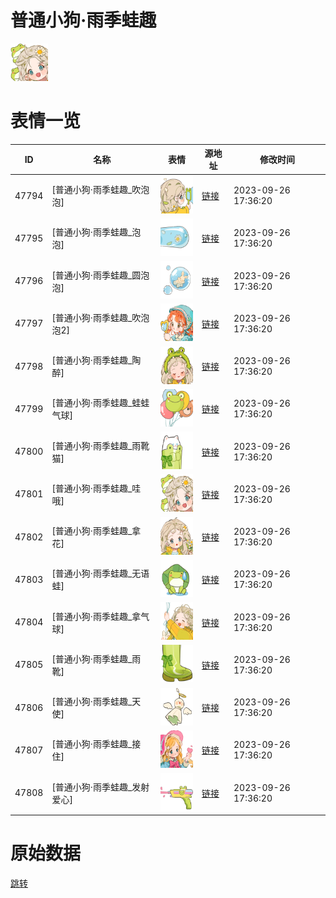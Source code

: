 # 普通小狗·雨季蛙趣

<img src="./cover.png" height="60" alt="cover" />

# 表情一览

|ID|名称|表情|源地址|修改时间|
|----|----|----|----|----|
|47794|[普通小狗·雨季蛙趣_吹泡泡]|<img src="./pic/047794_%5B普通小狗·雨季蛙趣_吹泡泡%5D.png" height="60" alt="吹泡泡"/>|[链接](https://i0.hdslb.com/bfs/garb/3f4b8dddf40099ebaa7c9e1e1ae5a94ca24e43fa.png)|2023-09-26 17:36:20|
|47795|[普通小狗·雨季蛙趣_泡泡]|<img src="./pic/047795_%5B普通小狗·雨季蛙趣_泡泡%5D.png" height="60" alt="泡泡"/>|[链接](https://i0.hdslb.com/bfs/garb/db8117222bfd7a50b41973141e9dea0b4c034c66.png)|2023-09-26 17:36:20|
|47796|[普通小狗·雨季蛙趣_圆泡泡]|<img src="./pic/047796_%5B普通小狗·雨季蛙趣_圆泡泡%5D.png" height="60" alt="圆泡泡"/>|[链接](https://i0.hdslb.com/bfs/garb/cb1f58211fb1a7352036b4630548f19a6ad8bcbd.png)|2023-09-26 17:36:20|
|47797|[普通小狗·雨季蛙趣_吹泡泡2]|<img src="./pic/047797_%5B普通小狗·雨季蛙趣_吹泡泡2%5D.png" height="60" alt="吹泡泡2"/>|[链接](https://i0.hdslb.com/bfs/garb/6a51eb36437d0f596f50ac4c07b99a5aa1a1fa95.png)|2023-09-26 17:36:20|
|47798|[普通小狗·雨季蛙趣_陶醉]|<img src="./pic/047798_%5B普通小狗·雨季蛙趣_陶醉%5D.png" height="60" alt="陶醉"/>|[链接](https://i0.hdslb.com/bfs/garb/ba67d304f42af5f4ae8c713bbbe63dee3702a5b0.png)|2023-09-26 17:36:20|
|47799|[普通小狗·雨季蛙趣_蛙蛙气球]|<img src="./pic/047799_%5B普通小狗·雨季蛙趣_蛙蛙气球%5D.png" height="60" alt="蛙蛙气球"/>|[链接](https://i0.hdslb.com/bfs/garb/a23a809dd0be6c1e71754fb521dbf5dca18d8fbd.png)|2023-09-26 17:36:20|
|47800|[普通小狗·雨季蛙趣_雨靴猫]|<img src="./pic/047800_%5B普通小狗·雨季蛙趣_雨靴猫%5D.png" height="60" alt="雨靴猫"/>|[链接](https://i0.hdslb.com/bfs/garb/33277d2cfc892c1062936ad3ee36f076a6585f02.png)|2023-09-26 17:36:20|
|47801|[普通小狗·雨季蛙趣_哇哦]|<img src="./pic/047801_%5B普通小狗·雨季蛙趣_哇哦%5D.png" height="60" alt="哇哦"/>|[链接](https://i0.hdslb.com/bfs/garb/c9058e5f20cd4a50c6358902639c99957b5dfb1e.png)|2023-09-26 17:36:20|
|47802|[普通小狗·雨季蛙趣_拿花]|<img src="./pic/047802_%5B普通小狗·雨季蛙趣_拿花%5D.png" height="60" alt="拿花"/>|[链接](https://i0.hdslb.com/bfs/garb/1a79a3392ddd99028af58b4c6e1c3a738875b2de.png)|2023-09-26 17:36:20|
|47803|[普通小狗·雨季蛙趣_无语蛙]|<img src="./pic/047803_%5B普通小狗·雨季蛙趣_无语蛙%5D.png" height="60" alt="无语蛙"/>|[链接](https://i0.hdslb.com/bfs/garb/44552e0cfc4046b34556119d0a82bdadb268e274.png)|2023-09-26 17:36:20|
|47804|[普通小狗·雨季蛙趣_拿气球]|<img src="./pic/047804_%5B普通小狗·雨季蛙趣_拿气球%5D.png" height="60" alt="拿气球"/>|[链接](https://i0.hdslb.com/bfs/garb/ec11882b5d3a7d2bd82a7a069c35bf9dfdae0d4b.png)|2023-09-26 17:36:20|
|47805|[普通小狗·雨季蛙趣_雨靴]|<img src="./pic/047805_%5B普通小狗·雨季蛙趣_雨靴%5D.png" height="60" alt="雨靴"/>|[链接](https://i0.hdslb.com/bfs/garb/877fdc0257c1b2cae7bd31d615cd44b755bc6ece.png)|2023-09-26 17:36:20|
|47806|[普通小狗·雨季蛙趣_天使]|<img src="./pic/047806_%5B普通小狗·雨季蛙趣_天使%5D.png" height="60" alt="天使"/>|[链接](https://i0.hdslb.com/bfs/garb/07ac2843189cc109090422c920454da0632a1e24.png)|2023-09-26 17:36:20|
|47807|[普通小狗·雨季蛙趣_接住]|<img src="./pic/047807_%5B普通小狗·雨季蛙趣_接住%5D.png" height="60" alt="接住"/>|[链接](https://i0.hdslb.com/bfs/garb/a6a68bdd4d88846ffe1c02877c8fb3ac76bbcfc6.png)|2023-09-26 17:36:20|
|47808|[普通小狗·雨季蛙趣_发射爱心]|<img src="./pic/047808_%5B普通小狗·雨季蛙趣_发射爱心%5D.png" height="60" alt="发射爱心"/>|[链接](https://i0.hdslb.com/bfs/garb/f7814c2284c684caa49934fe2e1bd6de27c0ec08.png)|2023-09-26 17:36:20|

# 原始数据

[跳转](./raw.json)

